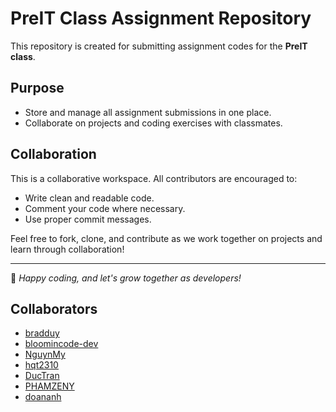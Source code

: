 # PreIT Class Assignment Repository

This repository is created for submitting assignment codes for the **PreIT class**.

## Purpose
- Store and manage all assignment submissions in one place.
- Collaborate on projects and coding exercises with classmates.

## Collaboration
This is a collaborative workspace. All contributors are encouraged to:
- Write clean and readable code.
- Comment your code where necessary.
- Use proper commit messages.

Feel free to fork, clone, and contribute as we work together on projects and learn through collaboration!

---

📌 *Happy coding, and let's grow together as developers!*

## Collaborators
- [bradduy](https://github.com/bradduy)
- [bloomincode-dev](https://github.com/bloomincode-dev)
- [NguynMy](https://github.com/NguynMy)
- [hqt2310](https://github.com/hqt2310)
- [DucTran](https://github.com/trandangtrungduc)
- [PHAMZENY](https://github.com/PHAMZENY)
- [doananh](https://github.com/doananh04)
